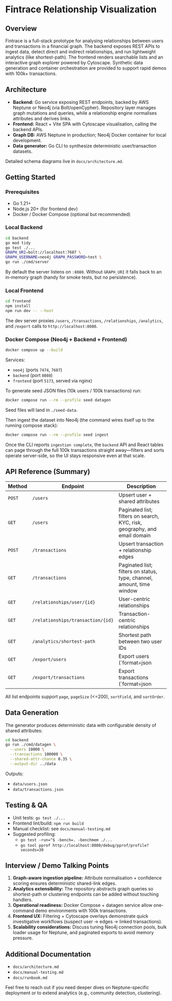 # Fintrace Relationship Visualization

## Overview

Fintrace is a full-stack prototype for analysing relationships between users and transactions in a financial graph. The backend exposes REST APIs to ingest data, detect direct and indirect relationships, and run lightweight analytics (like shortest-path). The frontend renders searchable lists and an interactive graph explorer powered by Cytoscape. Synthetic data generation and container orchestration are provided to support rapid demos with 100k+ transactions.

## Architecture

- **Backend:** Go service exposing REST endpoints, backed by AWS Neptune or Neo4j (via Bolt/openCypher). Repository layer manages graph mutations and queries, while a relationship engine normalises attributes and derives links.
- **Frontend:** React + Vite SPA with Cytoscape visualisation, calling the backend APIs.
- **Graph DB:** AWS Neptune in production; Neo4j Docker container for local development.
- **Data generator:** Go CLI to synthesize deterministic user/transaction datasets.

Detailed schema diagrams live in `docs/architecture.md`.

## Getting Started

### Prerequisites

- Go 1.21+
- Node.js 20+ (for frontend dev)
- Docker / Docker Compose (optional but recommended)

### Local Backend

```bash
cd backend
go mod tidy
go test ./...
GRAPH_URI=bolt://localhost:7687 \
GRAPH_USERNAME=neo4j GRAPH_PASSWORD=test \
go run ./cmd/server
```

By default the server listens on `:8080`. Without `GRAPH_URI` it falls back to an in-memory graph (handy for smoke tests, but no persistence).

### Local Frontend

```bash
cd frontend
npm install
npm run dev -- --host
```

The dev server proxies `/users`, `/transactions`, `/relationships`, `/analytics`, and `/export` calls to `http://localhost:8080`.

### Docker Compose (Neo4j + Backend + Frontend)

```bash
docker compose up --build
```

Services:
- `neo4j` (ports `7474`, `7687`)
- `backend` (port `8080`)
- `frontend` (port `5173`, served via nginx)

To generate seed JSON files (10k users / 100k transactions) run:

```bash
docker compose run --rm --profile seed datagen
```

Seed files will land in `./seed-data`.

Then ingest the dataset into Neo4j (the command wires itself up to the running compose stack):

```bash
docker compose run --rm --profile seed ingest
```

Once the CLI reports `ingestion complete`, the `backend` API and React tables can page through the full 100k transactions straight away—filters and sorts operate server-side, so the UI stays responsive even at that scale.

## API Reference (Summary)

| Method | Endpoint | Description |
|--------|----------|-------------|
| `POST` | `/users` | Upsert user + shared attributes |
| `GET`  | `/users` | Paginated list; filters on search, KYC, risk, geography, and email domain |
| `POST` | `/transactions` | Upsert transaction + relationship edges |
| `GET`  | `/transactions` | Paginated list; filters on status, type, channel, amount, time window |
| `GET`  | `/relationships/user/{id}` | User-centric relationships |
| `GET`  | `/relationships/transaction/{id}` | Transaction-centric relationships |
| `GET`  | `/analytics/shortest-path` | Shortest path between two user IDs |
| `GET`  | `/export/users` | Export users (`format=json|csv`) |
| `GET`  | `/export/transactions` | Export transactions (`format=json|csv`) |

All list endpoints support `page`, `pageSize` (<=200), `sortField`, and `sortOrder`.

## Data Generation

The generator produces deterministic data with configurable density of shared attributes:

```bash
cd backend
go run ./cmd/datagen \
  --users 10000 \
  --transactions 100000 \
  --shared-attr-chance 0.35 \
  --output-dir ../data
```

Outputs:
- `data/users.json`
- `data/transactions.json`

## Testing & QA

- Unit tests: `go test ./...`
- Frontend lint/build: `npm run build`
- Manual checklist: see `docs/manual-testing.md`
- Suggested profiling:
  - `go test -run=^$ -bench=. -benchmem ./...`
  - `go tool pprof http://localhost:8080/debug/pprof/profile?seconds=30`

## Interview / Demo Talking Points

1. **Graph-aware ingestion pipeline:** Attribute normalisation + confidence scoring ensures deterministic shared-link edges.
2. **Analytics extensibility:** The repository abstracts graph queries so shortest-path or clustering endpoints can be added without touching handlers.
3. **Operational readiness:** Docker Compose + datagen service allow one-command demo environments with 100k transactions.
4. **Frontend UX:** Filtering + Cytoscape overlays demonstrate quick investigative workflows (suspect user → edges → linked transactions).
5. **Scalability considerations:** Discuss tuning Neo4j connection pools, bulk loader usage for Neptune, and paginated exports to avoid memory pressure.

## Additional Documentation

- `docs/architecture.md`
- `docs/manual-testing.md`
- `docs/runbook.md`

Feel free to reach out if you need deeper dives on Neptune-specific deployment or to extend analytics (e.g., community detection, clustering).

